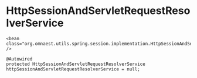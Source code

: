 # HttpSessionAndServletRequestResolverService #

```
<bean class="org.omnaest.utils.spring.session.implementation.HttpSessionAndServletRequestResolverServiceBean" />
```

```
@Autowired
protected HttpSessionAndServletRequestResolverService httpSessionAndServletRequestResolverService = null;
```